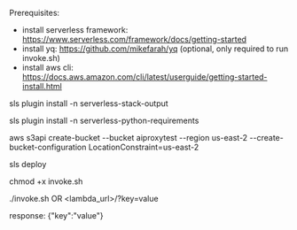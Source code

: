 Prerequisites:
* install serverless framework: https://www.serverless.com/framework/docs/getting-started
* install yq: https://github.com/mikefarah/yq (optional, only required to run invoke.sh)
* install aws cli: https://docs.aws.amazon.com/cli/latest/userguide/getting-started-install.html

sls plugin install -n serverless-stack-output

sls plugin install -n serverless-python-requirements

aws s3api create-bucket --bucket aiproxytest --region us-east-2 --create-bucket-configuration LocationConstraint=us-east-2

sls deploy

chmod +x invoke.sh

./invoke.sh
OR
<lambda_url>/?key=value

response: {"key":"value"}
